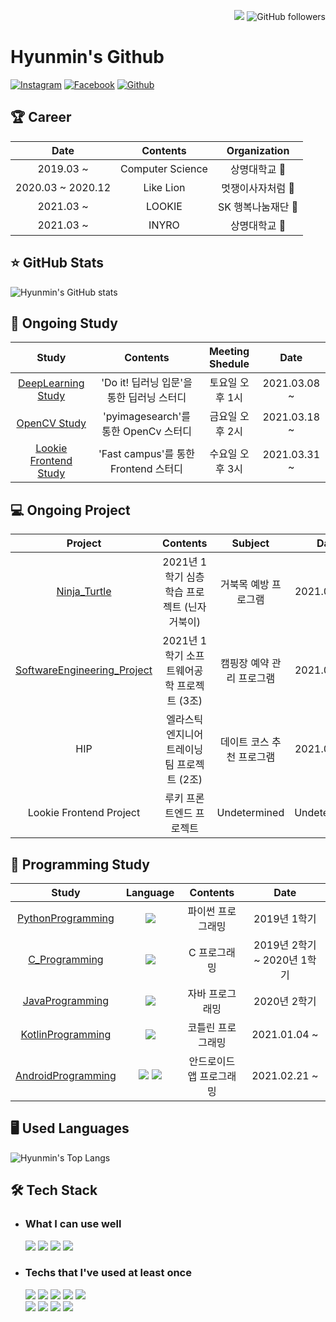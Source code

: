 <p align=right>
    <a href="https://hits.seeyoufarm.com">
        <img src="https://hits.seeyoufarm.com/api/count/incr/badge.svg?url=https%3A%2F%2Fgithub.com%2Fhyunmin0317&count_bg=%2391A8D2&title_bg=%23555555&icon=github.svg&icon_color=%23E7E7E7&title=hits&edge_flat=false"/></a>
    <img alt="GitHub followers" src="https://img.shields.io/github/followers/hyunmin0317?style=social"> 
</p>

# Hyunmin's Github

[![Instagram](https://img.shields.io/badge/Instagram-E4405F?style=round-square&logo=Instagram&logoColor=white&link=https://www.instagram.com/hyunmin_0317/)](https://www.instagram.com/hyunmin_0317/)
[![Facebook](https://img.shields.io/badge/Facebook-1877F2?style=round-square&logo=Facebook&logoColor=white&link=https://www.facebook.com/profile.php?id=100031649032539)](https://www.facebook.com/profile.php?id=100031649032539)
[![Github](https://img.shields.io/badge/Github-181717?style=round-square&logo=Github&logoColor=white&link=https://github.com/hyunmin0317)](https://github.com/hyunmin0317)

## :trophy: Career

|       Date        |     Contents     |        Organization         |
| :---------------: | :--------------: | :-------------------------: |
|     2019.03 ~     | Computer Science |      상명대학교 :deer:      |
| 2020.03 ~ 2020.12 |    Like Lion     |    멋쟁이사자처럼 :lion:    |
|     2021.03 ~     |      LOOKIE      | SK 행복나눔재단 :butterfly: |
|     2021.03 ~     |      INYRO       |      상명대학교 :deer:      |

## :star: GitHub Stats

![Hyunmin's GitHub stats](https://github-readme-stats.vercel.app/api?username=hyunmin0317&show_icons=true)

## :book: Ongoing Study

|                            Study                             |                 Contents                  | Meeting Shedule |     Date     |
| :----------------------------------------------------------: | :---------------------------------------: | :-------------: | :----------: |
| [DeepLearning Study](https://github.com/hyunmin0317/DeepLearning_Study) | 'Do it! 딥러닝 입문'을 통한 딥러닝 스터디 | 토요일 오후 1시 | 2021.03.08 ~ |
| [OpenCV Study](https://github.com/hyunmin0317/OpenCV_Study)  |   'pyimagesearch'를 통한 OpenCv 스터디    | 금요일 오후 2시 | 2021.03.18 ~ |
| [Lookie Frontend Study](https://github.com/hyunmin0317/LOOKIE_FRONT_2021) |   'Fast campus'를 통한 Frontend 스터디    | 수요일 오후 3시 | 2021.03.31 ~ |

##  :computer: Ongoing Project

|                           Project                            |                   Contents                   |          Subject          |     Date     |
| :----------------------------------------------------------: | :------------------------------------------: | :-----------------------: | :----------: |
| [Ninja_Turtle](https://github.com/hyunmin0317/Ninja_Turtle)  | 2021년 1학기 심층학습 프로젝트 (닌자거북이)  |   거북목 예방 프로그램    | 2021.03.29 ~ |
| [SoftwareEngineering_Project](https://github.com/hyunmin0317/SoftwareEngineering_Project) |  2021년 1학기 소프트웨어공학 프로젝트 (3조)  | 캠핑장 예약 관리 프로그램 | 2021.04.01 ~ |
|                             HIP                              | 엘라스틱 엔지니어 트레이닝 팀 프로젝트 (2조) | 데이트 코스 추천 프로그램 | 2021.04.03 ~ |
|                   Lookie Frontend Project                    |           루키 프론트엔드 프로젝트           |       Undetermined        | Undetermined |

## :blue_book: Programming Study

|                            Study                             |                           Language                           |         Contents         |            Date             |
| :----------------------------------------------------------: | :----------------------------------------------------------: | :----------------------: | :-------------------------: |
| [PythonProgramming](https://github.com/hyunmin0317/PythonProgramming) | <img src="https://img.shields.io/badge/Python-3766AB?style=round-square&logo=Python&logoColor=white"/> |    파이썬 프로그래밍     |        2019년 1학기         |
| [C_Programming](https://github.com/hyunmin0317/C_Programming) | <img src="https://img.shields.io/badge/C-A8B9CC?style=round-square&logo=C&logoColor=white"/> |       C 프로그래밍       | 2019년 2학기 ~ 2020년 1학기 |
| [JavaProgramming](https://github.com/hyunmin0317/JavaProgramming) | <img src="https://img.shields.io/badge/Java-007396?style=round-square&logo=Java&logoColor=white"/> |     자바 프로그래밍      |        2020년 2학기         |
| [KotlinProgramming](https://github.com/hyunmin0317/KotlinProgramming) | <img src="https://img.shields.io/badge/Kotlin-0095D5?style=round-square&logo=Kotlin&logoColor=white"/> |    코틀린 프로그래밍     |        2021.01.04 ~         |
| [AndroidProgramming](https://github.com/hyunmin0317/AndroidProgramming) | <img src="https://img.shields.io/badge/Java-007396?style=round-square&logo=Java&logoColor=white"/> <img src="https://img.shields.io/badge/Kotlin-0095D5?style=round-square&logo=Kotlin&logoColor=white"/> | 안드로이드 앱 프로그래밍 |        2021.02.21 ~         |

## :desktop_computer: Used Languages

![Hyunmin's Top Langs](https://github-readme-stats.vercel.app/api/top-langs/?username=hyunmin0317&layout=compact&hide=tcl,powershell,CSS&langs_count=9)

## :hammer_and_wrench: Tech Stack

* ### What I can use well

  <img src="https://img.shields.io/badge/Python-3766AB?style=round-square&logo=Python&logoColor=white"/>
  <img src="https://img.shields.io/badge/C-A8B9CC?style=round-square&logo=C&logoColor=white"/>
  <img src="https://img.shields.io/badge/Java-007396?style=round-square&logo=Java&logoColor=white"/>
  <img src="https://img.shields.io/badge/Kotlin-0095D5?style=round-square&logo=Kotlin&logoColor=white"/>

* ### Techs that I've used at least once

  <img src="https://img.shields.io/badge/Django-092E20?style=round-square&logo=Django&logoColor=white"/>
  <img src="https://img.shields.io/badge/React-61DAFB?style=round-square&logo=React&logoColor=white"/>
  <img src="https://img.shields.io/badge/JavaScript-F7DF1E?style=round-square&logo=JavaScript&logoColor=white"/> 
  <img src="https://img.shields.io/badge/HTML-E34F26?style=round-square&logo=HTML5&logoColor=white"/>
  <img src="https://img.shields.io/badge/CSS-1572B6?style=round-square&logo=CSS3&logoColor=white"/>
  <br>
  <img src="https://img.shields.io/badge/Elasticsearch-005571?style=round-square&logo=elasticsearch&logoColor=white"/>
  <img src="https://img.shields.io/badge/Jupyter-F37626?style=round-square&logo=Jupyter&logoColor=white"/>
  <img src="https://img.shields.io/badge/Google Cloud-4285F4?style=round-square&logo=google-cloud&logoColor=white"/>
  <img src="https://img.shields.io/badge/AWS-232F3E?style=round-square&logo=amazon-aws&logoColor=white"/>
